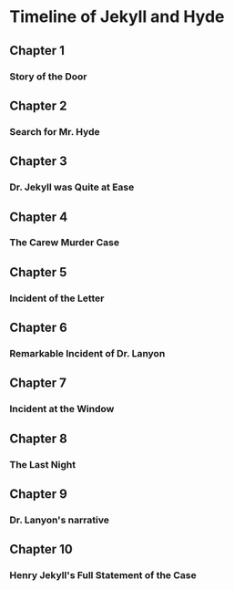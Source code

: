 # Timeline of Jekyll and Hyde

## Chapter 1

### Story of the Door


## Chapter 2

### Search for Mr. Hyde


## Chapter 3

### Dr. Jekyll was Quite at Ease


## Chapter 4

### The Carew Murder Case


## Chapter 5

### Incident of the Letter


## Chapter 6

### Remarkable Incident of Dr. Lanyon


## Chapter 7

### Incident at the Window


## Chapter 8

### The Last Night


## Chapter 9

### Dr. Lanyon's narrative


## Chapter 10

### Henry Jekyll's Full Statement of the Case
